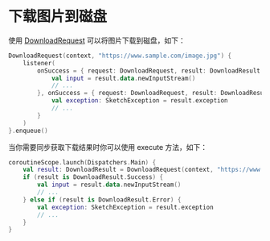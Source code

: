 # 下载图片到磁盘

使用 [DownloadRequest] 可以将图片下载到磁盘，如下：

```kotlin
DownloadRequest(context, "https://www.sample.com/image.jpg") {
    listener(
        onSuccess = { request: DownloadRequest, result: DownloadResult.Success ->
            val input = result.data.newInputStream()
            // ...
        }, onSuccess = { request: DownloadRequest, result: DownloadResult.Error ->
            val exception: SketchException = result.exception
            // ...
        }
    )
}.enqueue()
```

当你需要同步获取下载结果时你可以使用 execute 方法，如下：

```kotlin
coroutineScope.launch(Dispatchers.Main) {
    val result: DownloadResult = DownloadRequest(context, "https://www.sample.com/image.jpg").execute()
    if (result is DownloadResult.Success) {
        val input = result.data.newInputStream()
        // ...
    } else if (result is DownloadResult.Error) {
        val exception: SketchException = result.exception
        // ...
    }
}
```

[DownloadRequest]: ../../sketch/src/main/java/com/github/panpf/sketch/request/DownloadRequest.kt